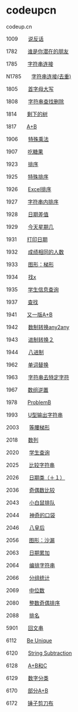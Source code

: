 # codeupcn

codeup.cn

1009　　[说反话](https://github.com/wang-jinghui/codeupcn/blob/master/1009.md)

1782　　[谁是你潜在的朋友](https://github.com/wang-jinghui/codeupcn/blob/master/1782.md)

1785　　[字符串连接](https://github.com/wang-jinghui/codeupcn/blob/master/1785.md)

N1785　　[字符串连接(去重)](https://github.com/wang-jinghui/codeupcn/blob/master/N1785.md)

1805　　[首字母大写](https://github.com/wang-jinghui/codeupcn/blob/master/1805.md)

1808　　[字符串查找删除](https://github.com/wang-jinghui/codeupcn/blob/master/1808.md)

1814　　[剩下的树](https://github.com/wang-jinghui/codeupcn/blob/master/1814.md)

1817　　[A+B](https://github.com/wang-jinghui/codeupcn/blob/master/1817.md)

1906　　[特殊乘法](https://github.com/wang-jinghui/codeupcn/blob/master/1906.md)

1907　　[吃糖果](https://github.com/wang-jinghui/codeupcn/blob/master/1907.md)

1923　　[排序](https://github.com/wang-jinghui/codeupcn/blob/master/1923.md)

1925　　[特殊排序](https://github.com/wang-jinghui/codeupcn/blob/master/1925.md)

1926　　[Excel排序](https://github.com/wang-jinghui/codeupcn/blob/master/1926.md)

1927　　[字符串内排序](https://github.com/wang-jinghui/codeupcn/blob/master/1927.md)

1928　　[日期差值](https://github.com/wang-jinghui/codeupcn/blob/master/1928.md)

1929　　[今天星期几](https://github.com/wang-jinghui/codeupcn/blob/master/1929.md)

1931　　[打印日期](https://github.com/wang-jinghui/codeupcn/blob/master/1931.md)

1932　　[成绩相同的人数](https://github.com/wang-jinghui/codeupcn/blob/master/1932.md)

1933　　[图形：梯形](https://github.com/wang-jinghui/codeupcn/blob/master/1933.md)

1934　　[找x](https://github.com/wang-jinghui/codeupcn/blob/master/1934.md)

1935　　[学生信息查询](https://github.com/wang-jinghui/codeupcn/blob/master/1935.md)

1937　　[查找](https://github.com/wang-jinghui/codeupcn/blob/master/1937.md)

1941　　[又一版A+B](https://github.com/wang-jinghui/codeupcn/blob/master/1941.md)

1942　　[数制转换any2any](https://github.com/wang-jinghui/codeupcn/blob/master/1942.md)

1943　　[进制转换２](https://github.com/wang-jinghui/codeupcn/blob/master/1943.md)

1944　　[八进制](https://github.com/wang-jinghui/codeupcn/blob/master/1944.md)

1962　　[单词替换](https://github.com/wang-jinghui/codeupcn/blob/master/1962.md)

1963　　[字符串去特定字符](https://github.com/wang-jinghui/codeupcn/blob/master/1963.md)

1967　　[数组逆置](https://github.com/wang-jinghui/codeupcn/blob/master/1967.md)

1978　　[ProblemB](https://github.com/wang-jinghui/codeupcn/blob/master/1978.md)

1993　　[U型输出字符串](https://github.com/wang-jinghui/codeupcn/blob/master/1993.md)

2003　　[等腰梯形](https://github.com/wang-jinghui/codeupcn/blob/master/2003.md)

2018　　[数列](https://github.com/wang-jinghui/codeupcn/blob/master/2018.md)

2020　　[学生查询](https://github.com/wang-jinghui/codeupcn/blob/master/2020.md)

2025　　[比较字符串](https://github.com/wang-jinghui/codeupcn/blob/master/2025.md)

2026　　[日期类（＋１）](https://github.com/wang-jinghui/codeupcn/blob/master/2026.md)

2036　　[奇偶数比较](https://github.com/wang-jinghui/codeupcn/blob/master/2036.md)

2043　　[小白鼠排队](https://github.com/wang-jinghui/codeupcn/blob/master/2043.md)

2044　　[神奇的口袋](https://github.com/wang-jinghui/codeupcn/blob/master/2044.md)

2046　　[八皇后](https://github.com/wang-jinghui/codeupcn/blob/master/2046.md)

2056　　[图形：沙漏](https://github.com/wang-jinghui/codeupcn/blob/master/2056.md)

2063　　[日期累加](https://github.com/wang-jinghui/codeupcn/blob/master/2063.md)

2064　　[编排字符串](https://github.com/wang-jinghui/codeupcn/blob/master/2064.md)

2066　　[分组统计](https://github.com/wang-jinghui/codeupcn/blob/master/2066.md)

2069　　[中位数](https://github.com/wang-jinghui/codeupcn/blob/master/2069.md)

2080　　[整数奇偶排序](https://github.com/wang-jinghui/codeupcn/blob/master/2080.md)

2088　　[排名](https://github.com/wang-jinghui/codeupcn/blob/master/2088.md)

5901　　[回文串](https://github.com/wang-jinghui/codeupcn/blob/master/5901.md)

6112　　[Be Unique](https://github.com/wang-jinghui/codeupcn/blob/master/6112.md)

6120　　[String Subtraction](https://github.com/wang-jinghui/codeupcn/blob/master/6120.md)

6128　　[A+B和C](https://github.com/wang-jinghui/codeupcn/blob/master/6128.md)

6129　　[数字分类](https://github.com/wang-jinghui/codeupcn/blob/master/6129.md)

6170　　[部分A+B](https://github.com/wang-jinghui/codeupcn/blob/master/6170.md)

6172　　[锤子剪刀布](https://github.com/wang-jinghui/codeupcn/blob/master/6172.md)

